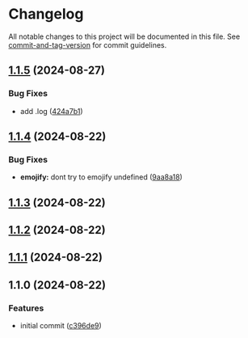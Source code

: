 # Changelog

All notable changes to this project will be documented in this file. See [commit-and-tag-version](https://github.com/absolute-version/commit-and-tag-version) for commit guidelines.

## [1.1.5](https://github.com/EazyAutodelete/logger/compare/v1.1.4...v1.1.5) (2024-08-27)


### Bug Fixes

* add .log ([424a7b1](https://github.com/EazyAutodelete/logger/commit/424a7b15beb2f96b474d41df4bf130ff8f8e7ff8))

## [1.1.4](https://github.com/EazyAutodelete/logger/compare/v1.1.3...v1.1.4) (2024-08-22)


### Bug Fixes

* **emojify:** dont try to emojify undefined ([9aa8a18](https://github.com/EazyAutodelete/logger/commit/9aa8a188dee335c7e515692bf13946d2d92f5f11))

## [1.1.3](https://github.com/EazyAutodelete/logger/compare/v1.1.2...v1.1.3) (2024-08-22)

## [1.1.2](https://github.com/EazyAutodelete/logger/compare/v1.1.1...v1.1.2) (2024-08-22)

## [1.1.1](https://github.com/EazyAutodelete/logger/compare/v1.1.0...v1.1.1) (2024-08-22)

## 1.1.0 (2024-08-22)


### Features

* initial commit ([c396de9](https://github.com/EazyAutodelete/logger/commit/c396de999f2f729d3c3b57c6078ab9cd561673fa))
